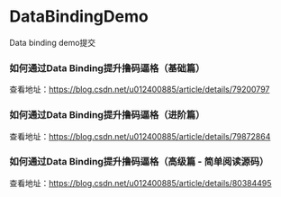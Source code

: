# DataBindingDemo
Data binding demo提交

### 如何通过Data Binding提升撸码逼格（基础篇） 

查看地址：https://blog.csdn.net/u012400885/article/details/79200797

### 如何通过Data Binding提升撸码逼格（进阶篇） 

查看地址：https://blog.csdn.net/u012400885/article/details/79872864

### 如何通过Data Binding提升撸码逼格（高级篇 - 简单阅读源码） 

查看地址：https://blog.csdn.net/u012400885/article/details/80384495
